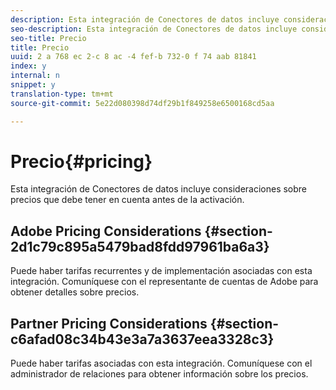 ```yaml
---
description: Esta integración de Conectores de datos incluye consideraciones sobre precios que debe tener en cuenta antes de la activación.
seo-description: Esta integración de Conectores de datos incluye consideraciones sobre precios que debe tener en cuenta antes de la activación.
seo-title: Precio
title: Precio
uuid: 2 a 768 ec 2-c 8 ac -4 fef-b 732-0 f 74 aab 81841
index: y
internal: n
snippet: y
translation-type: tm+mt
source-git-commit: 5e22d080398d74df29b1f849258e6500168cd5aa

---
```



# Precio{#pricing}

Esta integración de Conectores de datos incluye consideraciones sobre precios que debe tener en cuenta antes de la activación.

## Adobe Pricing Considerations {#section-2d1c79c895a5479bad8fdd97961ba6a3}

Puede haber tarifas recurrentes y de implementación asociadas con esta integración. Comuníquese con el representante de cuentas de Adobe para obtener detalles sobre precios.

## Partner Pricing Considerations {#section-c6afad08c34b43e3a7a3637eea3328c3}

Puede haber tarifas asociadas con esta integración. Comuníquese con el administrador de relaciones para obtener información sobre los precios.
